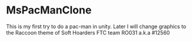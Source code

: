 # MsPacManClone
This is my first try to do a pac-man in unity. Later I will change graphics to the Raccoon theme of Soft Hoarders FTC team RO031 a.k.a #12560
